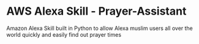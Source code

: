 # AWS Alexa Skill - Prayer-Assistant
Amazon Alexa Skill built in Python to allow Alexa muslim users all over the world quickly and easily find out prayer times
